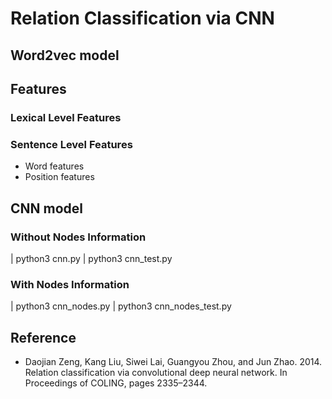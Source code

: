 # Relation Classification via CNN
## Word2vec model
## Features
### Lexical Level Features
### Sentence Level Features
- Word features
- Position features
## CNN model
### Without Nodes Information
| python3 cnn.py
| python3 cnn_test.py
### With Nodes Information
| python3 cnn_nodes.py
| python3 cnn_nodes_test.py
## Reference
- Daojian Zeng, Kang Liu, Siwei Lai, Guangyou Zhou, and Jun Zhao. 2014. Relation classification via convolutional deep neural network. In Proceedings of COLING, pages 2335–2344.
